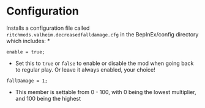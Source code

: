 # Configuration
Installs a configuration file called `ritchmods.valheim.decreasedfalldamage.cfg` in the BepInEx/config directory which includes:
*
```
enable = true;
```
  * Set this to `true` or `false` to enable or disable the mod when going back to regular play. Or leave it always enabled, your choice!

```
fallDamage = 1;
```

  * This member is settable from 0 - 100, with 0 being the lowest multiplier, and 100 being the highest
